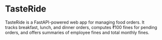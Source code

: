 # TasteRide
 TasteRide is a FastAPI-powered web app for managing food orders. It tracks breakfast, lunch, and dinner orders, computes ₹100 fines for pending orders, and offers summaries of employee fines and total monthly fines.

